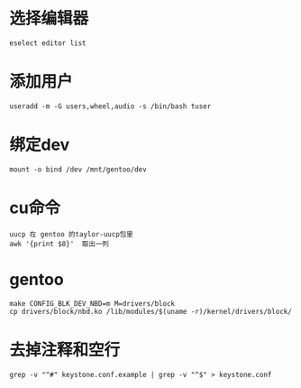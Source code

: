 # 选择编辑器
    eselect editor list

# 添加用户
    useradd -m -G users,wheel,audio -s /bin/bash tuser

# 绑定dev
    mount -o bind /dev /mnt/gentoo/dev

# cu命令
    uucp 在 gentoo 的taylor-uucp包里
    awk '{print $8}'  取出一列

# gentoo
    make CONFIG_BLK_DEV_NBD=m M=drivers/block
    cp drivers/block/nbd.ko /lib/modules/$(uname -r)/kernel/drivers/block/

# 去掉注释和空行
    grep -v "^#" keystone.conf.example | grep -v "^$" > keystone.conf
    
